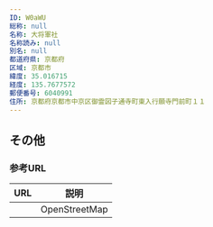 ```yaml
---
ID: W0aWU
総称: null
名称: 大将軍社
名称読み: null
別名: null
都道府県: 京都府
区域: 京都市
緯度: 35.016715
経度: 135.7677572
郵便番号: 6040991
住所: 京都府京都市中京区御霊図子通寺町東入行願寺門前町１１
---
```


## その他

### 参考URL

| URL | 説明          |
| --- | ------------- |
|     | OpenStreetMap |
